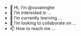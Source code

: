 - 👋 Hi, I’m @vuvannghe
- 👀 I’m interested in ...
- 🌱 I’m currently learning ...
- 💞️ I’m looking to collaborate on ...
- 📫 How to reach me ...

<!---
vuvannghe/vuvannghe is a ✨ special ✨ repository because its `README.md` (this file) appears on your GitHub profile.
You can click the Preview link to take a look at your changes.
--->
